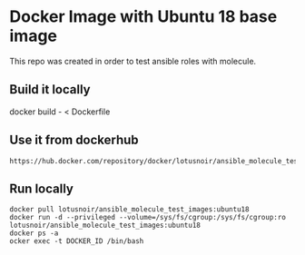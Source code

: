 
# Docker Image with Ubuntu 18 base image 

This repo was created in order to test ansible roles with molecule.

## Build it locally

  docker build - < Dockerfile

## Use it from dockerhub

    https://hub.docker.com/repository/docker/lotusnoir/ansible_molecule_test_images:ubuntu18


## Run locally
    docker pull lotusnoir/ansible_molecule_test_images:ubuntu18
    docker run -d --privileged --volume=/sys/fs/cgroup:/sys/fs/cgroup:ro lotusnoir/ansible_molecule_test_images:ubuntu18
    docker ps -a
    ocker exec -t DOCKER_ID /bin/bash
